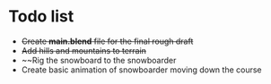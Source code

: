 # Todo list

+ ~~Create **main.blend** file for the final rough draft~~
+ ~~Add hills and mountains to terrain~~
+ ~~Rig the snowboard to the snowboarder
+ Create basic animation of snowboarder moving down the course
